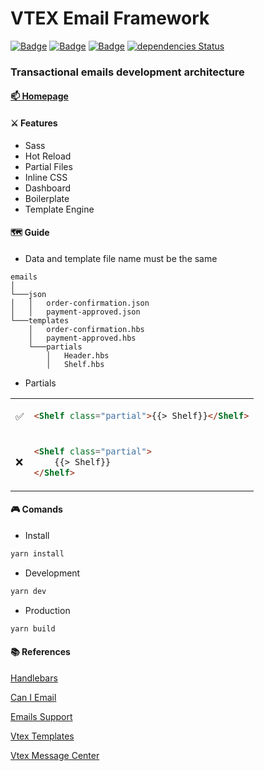 # VTEX Email Framework
 [![Badge](https://img.shields.io/github/package-json/v/crisfeit/vtex-email-framework)](https://github.com/CrisFeit/vtex-email-framework/releases) [![Badge](https://img.shields.io/badge/%20yarn->=_1-blue?logo=yarn)](https://classic.yarnpkg.com) [![Badge](https://img.shields.io/badge/%20node.js-%20%3E%3D_14-brightgreen?logo=node.js)](https://nodejs.org) [![dependencies Status](https://status.david-dm.org/gh/CrisFeit/vtex-email-framework.svg)](https://github.com/CrisFeit/vtex-email-framework/blob/master/package.json)
 ### Transactional emails development architecture

#### [:mailbox: Homepage](https://github.com/crisfeit/vtex-email-framework)
#### :crossed_swords: Features
* Sass
* Hot Reload
* Partial Files
* Inline CSS
* Dashboard
* Boilerplate
* Template Engine
#### :world_map: Guide
* Data and template file name must be the same
```
emails
│
└───json
│   │   order-confirmation.json
│   │   payment-approved.json
└───templates
    │   order-confirmation.hbs
    │   payment-approved.hbs
    └───partials
        │   Header.hbs
        │   Shelf.hbs
```
* Partials

<table>
<tr>
<td>

:white_check_mark:

</td>
<td>

```html
<Shelf class="partial">{{> Shelf}}</Shelf>
```

</td>
</tr>
<tr>
<td>

:x:

</td>
<td>

```html
<Shelf class="partial">
    {{> Shelf}}
</Shelf>
```

</td>
</tr>
</table>

#### :video_game: Comands
- Install
```bash
yarn install
```
- Development
```bash
yarn dev
```
- Production
```bash
yarn build
```
#### :books: References
[Handlebars](https://handlebarsjs.com/)  

[Can I Email](https://www.caniemail.com/)

[Emails Support](https://www.campaignmonitor.com/css/)  

[Vtex Templates](https://help.vtex.com/tutorial/list-of-e-mail-templates-in-the-message-center--3g2S2kqBOoSGcCaqMYK2my)  

[Vtex Message Center](https://help.vtex.com/en/tracks/transactional-emails--6IkJwttMw5T84mlY9RifRP/5uvq01BDu6nnDEJpseR1aH)
